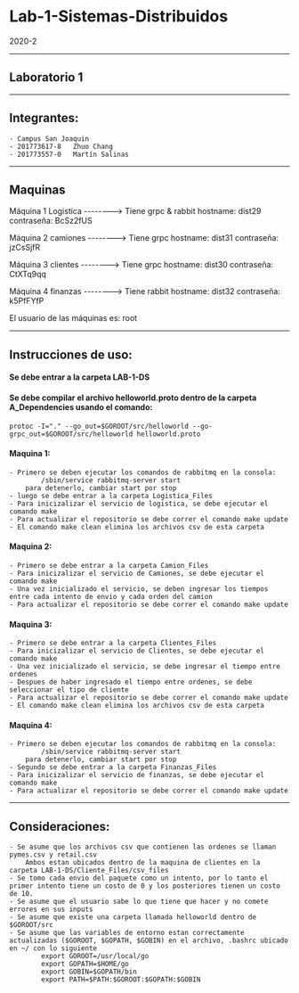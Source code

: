 # Lab-1-Sistemas-Distribuidos
2020-2
______________

## Laboratorio 1
______________


## Integrantes:
    - Campus San Joaquin
    - 201773617-8   Zhuo Chang
    - 201773557-0   Martín Salinas
______________


## Maquinas 
Máquina 1   Logistica --------> Tiene grpc & rabbit
hostname:   dist29
contraseña: BcSz2fUS

Máquina 2   camiones  --------> Tiene grpc
hostname:   dist31
contraseña: jzCsSjfR

Máquina 3   clientes  --------> Tiene grpc
hostname:   dist30
contraseña: CtXTq9qq

Máquina 4   finanzas  --------> Tiene rabbit
hostname:   dist32
contraseña: k5PfFYfP

El usuario de las máquinas es: root
______________


## Instrucciones de uso:

#### Se debe entrar a la carpeta LAB-1-DS
#### Se debe compilar el archivo helloworld.proto dentro de la carpeta A_Dependencies usando el comando:
    protoc -I="." --go_out=$GOROOT/src/helloworld --go-grpc_out=$GOROOT/src/helloworld helloworld.proto

#### Maquina 1:
    - Primero se deben ejecutar los comandos de rabbitmq en la consola: 
            /sbin/service rabbitmq-server start
        para detenerlo, cambiar start por stop
    - luego se debe entrar a la carpeta Logistica_Files
    - Para inicizalizar el servicio de logistica, se debe ejecutar el comando make
    - Para actualizar el repositorio se debe correr el comando make update
    - El comando make clean elimina los archivos csv de esta carpeta

#### Maquina 2:
    - Primero se debe entrar a la carpeta Camion_Files
    - Para inicizalizar el servicio de Camiones, se debe ejecutar el comando make
    - Una vez inicializado el servicio, se deben ingresar los tiempos entre cada intento de envio y cada orden del camion
    - Para actualizar el repositorio se debe correr el comando make update

#### Maquina 3:
    - Primero se debe entrar a la carpeta Clientes_Files
    - Para inicizalizar el servicio de Clientes, se debe ejecutar el comando make
    - Una vez inicializado el servicio, se debe ingresar el tiempo entre ordenes
    - Despues de haber ingresado el tiempo entre ordenes, se debe seleccionar el tipo de cliente
    - Para actualizar el repositorio se debe correr el comando make update
    - El comando make clean elimina los archivos csv de esta carpeta

#### Maquina 4:
    - Primero se deben ejecutar los comandos de rabbitmq en la consola: 
            /sbin/service rabbitmq-server start
        para detenerlo, cambiar start por stop
    - Segundo se debe entrar a la carpeta Finanzas_Files
    - Para inicizalizar el servicio de finanzas, se debe ejecutar el comando make
    - Para actualizar el repositorio se debe correr el comando make update
______________


## Consideraciones:
    - Se asume que los archivos csv que contienen las ordenes se llaman pymes.csv y retail.csv
        Ambos estan ubicados dentro de la maquina de clientes en la carpeta LAB-1-DS/Cliente_Files/csv_files
    - Se tomo cada envio del paquete como un intento, por lo tanto el primer intento tiene un costo de 0 y los posteriores tienen un costo de 10.
    - Se asume que el usuario sabe lo que tiene que hacer y no comete errores en sus inputs
    - Se asume que existe una carpeta llamada helloworld dentro de $GOROOT/src
    - Se asume que las variables de entorno estan correctamente actualizadas ($GOROOT, $GOPATH, $GOBIN) en el archivo, .bashrc ubicado en ~/ con lo siguiente
            export GOROOT=/usr/local/go
            export GOPATH=$HOME/go
            export GOBIN=$GOPATH/bin
            export PATH=$PATH:$GOROOT:$GOPATH:$GOBIN
